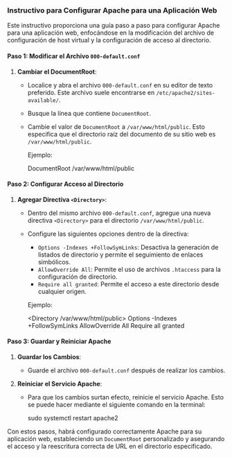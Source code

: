 ### Instructivo para Configurar Apache para una Aplicación Web

Este instructivo proporciona una guía paso a paso para configurar Apache para una aplicación web, enfocándose en la modificación del archivo de configuración de host virtual y la configuración de acceso al directorio.

#### Paso 1: Modificar el Archivo `000-default.conf`

1. **Cambiar el DocumentRoot**:
   - Localice y abra el archivo `000-default.conf` en su editor de texto preferido. Este archivo suele encontrarse en `/etc/apache2/sites-available/`.
   - Busque la línea que contiene `DocumentRoot`.
   - Cambie el valor de `DocumentRoot` a `/var/www/html/public`. Esto especifica que el directorio raíz del documento de su sitio web es `/var/www/html/public`.

     Ejemplo:

     DocumentRoot /var/www/html/public


#### Paso 2: Configurar Acceso al Directorio

1. **Agregar Directiva `<Directory>`**:
   - Dentro del mismo archivo `000-default.conf`, agregue una nueva directiva `<Directory>` para el directorio `/var/www/html/public`.
   - Configure las siguientes opciones dentro de la directiva:
     - `Options -Indexes +FollowSymLinks`: Desactiva la generación de listados de directorio y permite el seguimiento de enlaces simbólicos.
     - `AllowOverride All`: Permite el uso de archivos `.htaccess` para la configuración de directorio.
     - `Require all granted`: Permite el acceso a este directorio desde cualquier origen.

     Ejemplo:

     <Directory /var/www/html/public>
         Options -Indexes +FollowSymLinks
         AllowOverride All
         Require all granted
     </Directory>

#### Paso 3: Guardar y Reiniciar Apache

1. **Guardar los Cambios**:
   - Guarde el archivo `000-default.conf` después de realizar los cambios.

2. **Reiniciar el Servicio Apache**:
   - Para que los cambios surtan efecto, reinicie el servicio Apache. Esto se puede hacer mediante el siguiente comando en la terminal:

     sudo systemctl restart apache2

   
Con estos pasos, habrá configurado correctamente Apache para su aplicación web, estableciendo un `DocumentRoot` personalizado y asegurando el acceso y la reescritura correcta de URL en el directorio especificado.